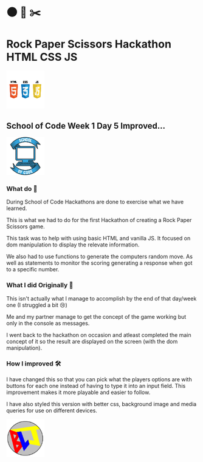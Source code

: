 # 🌑 📜 ✂️

# Rock Paper Scissors Hackathon HTML CSS JS

<img src = "./HTMLCSSJS.png" width = "100px" height ="100px" alt = "HTML CSS JS logos"/>

## School of Code Week 1 Day 5 Improved...

<img src = "./SOC-logo.png" width = "100px" height="100px" alt = "School of Code logo" />

### What do 🤔

During School of Code Hackathons are done to exercise what we have learned.

This is what we had to do for the first Hackathon of creating a Rock Paper Scissors game.

This task was to help with using basic HTML and vanilla JS.
It focused on dom manipulation to display the relevate information.

We also had to use functions to generate the computers random move. As well as statements to monitor the scoring generating a response when got to a specific number.

### What I did Originally 👷

This isn't actually what I manage to accomplish by the end of that day/week one (I struggled a bit 😢)

Me and my partner manage to get the concept of the game working but only in the console as messages.

I went back to the hackathon on occasion and atleast completed the main concept of it so the result are displayed on the screen (with the dom manipulation).

### How I improved 🛠️

I have changed this so that you can pick what the players options are with buttons for each one instead of having to type it into an input field. This improvement makes it more playable and easier to follow.

I have also styled this version with better css, background image and media queries for use on different devices.

<img src = "./blj5.PNG" width="100px" height="100px" alt = "B-L-J tag Becky Louise Jones" />
